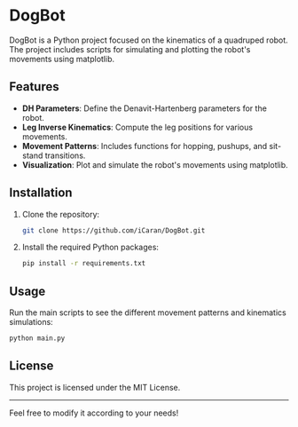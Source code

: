 # DogBot

DogBot is a Python project focused on the kinematics of a quadruped robot. The project includes scripts for simulating and plotting the robot's movements using matplotlib.

## Features

- **DH Parameters**: Define the Denavit-Hartenberg parameters for the robot.
- **Leg Inverse Kinematics**: Compute the leg positions for various movements.
- **Movement Patterns**: Includes functions for hopping, pushups, and sit-stand transitions.
- **Visualization**: Plot and simulate the robot's movements using matplotlib.

## Installation

1. Clone the repository:
   ```bash
   git clone https://github.com/iCaran/DogBot.git
   ```
2. Install the required Python packages:
   ```bash
   pip install -r requirements.txt
   ```

## Usage

Run the main scripts to see the different movement patterns and kinematics simulations:
```bash
python main.py
```

## License

This project is licensed under the MIT License.

---

Feel free to modify it according to your needs!
